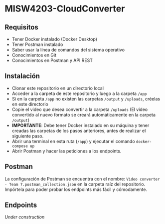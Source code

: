 # MISW4203-CloudConverter

## Requisitos
* Tener Docker instalado (Docker Desktop)
* Tener Postman instalado
* Saber usar la línea de comandos del sistema operativo
* Conocimientos en Git
* Conocimientos en Postman y API REST

## Instalación
* Clonar este repositorio en un directorio local
* Acceder a la carpeta de este repositorio y luego a la carpeta `/app`
* Si en la carpeta `/app` no existen las carpetas `/output` y `/uploads`, créelas en este directorio
* Copie el video que desea convertir a la carpeta `/uploads` (El video convertido al nuevo formato se creará automáticamente en la carpeta `/output`)
* **IMPORTANTE**: Debe tener Docker instalado en su máquina y tener creadas las carpetas de los pasos anteriores, antes de realizar el siguiente paso.
* Abrir una terminal en esta ruta (`/app`) y ejecutar el comando `docker-compose up`
* Abrir Postman y hacer las peticiones a los endpoints.

## Postman
La configuración de Postman se encuentra con el nombre: `Video converter - Team 7.postman_collection.json` en la carpeta raíz del repositorio. Impórtela para poder probar los endpoints más fácil y cómodamente.

## Endpoints
_Under construction_
